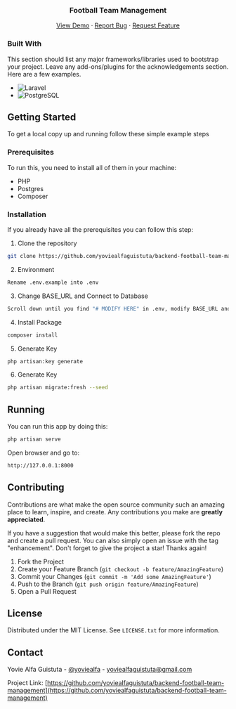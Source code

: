 <div id="top"></div>

<br />
<div align="center">

  <h3 align="center">Football Team Management</h3>

  <p align="center">
    <a href="https://football-team-management.spaceart.tech">View Demo</a>
    ·
    <a href="https://github.com/yoviealfaguistuta/backend-football-team-management/issues">Report Bug</a>
    ·
    <a href="https://github.com/yoviealfaguistuta/backend-football-team-management/issues">Request Feature</a>
  </p>
</div>



### Built With

This section should list any major frameworks/libraries used to bootstrap your project. Leave any add-ons/plugins for the acknowledgements section. Here are a few examples.

* ![Laravel](https://img.shields.io/badge/Laravel-0D1117?style=flat&logo=laravel)&nbsp;
* ![PostgreSQL](https://img.shields.io/badge/-PostgreSQL-0D1117?style=flat&logo=postgresql)&nbsp;

<!-- GETTING STARTED -->
## Getting Started

To get a local copy up and running follow these simple example steps

### Prerequisites

To run this, you need to install all of them in your machine:
- PHP
- Postgres
- Composer

### Installation 

If you already have all the prerequisites you can follow this step:

1. Clone the repository
 ```sh
 git clone https://github.com/yoviealfaguistuta/backend-football-team-management.git
 ```
2. Environment
  ```sh
  Rename .env.example into .env
  ```
  
3. Change BASE_URL and Connect to Database
  ```sh
  Scroll down until you find "# MODIFY HERE" in .env, modify BASE_URL and connection with your local database setup 
  ```

4. Install Package
  ```sh
  composer install
  ```

5. Generate Key
  ```sh
  php artisan:key generate
  ```

6. Generate Key
  ```sh
  php artisan migrate:fresh --seed
  ```
<!-- USAGE EXAMPLES -->
## Running

You can run this app by doing this:
  ```sh
  php artisan serve
  ```

Open browser and go to:
  ```sh
  http://127.0.0.1:8000
  ```
<!-- CONTRIBUTING -->
## Contributing

Contributions are what make the open source community such an amazing place to learn, inspire, and create. Any contributions you make are **greatly appreciated**.

If you have a suggestion that would make this better, please fork the repo and create a pull request. You can also simply open an issue with the tag "enhancement".
Don't forget to give the project a star! Thanks again!

1. Fork the Project
2. Create your Feature Branch (`git checkout -b feature/AmazingFeature`)
3. Commit your Changes (`git commit -m 'Add some AmazingFeature'`)
4. Push to the Branch (`git push origin feature/AmazingFeature`)
5. Open a Pull Request

<!-- LICENSE -->
## License

Distributed under the MIT License. See `LICENSE.txt` for more information.

<!-- CONTACT -->
## Contact

Yovie Alfa Guistuta - [@yoviealfa](https://www.instagram.com/yoviealfa/) - yoviealfaguistuta@gmail.com

Project Link: [https://github.com/yoviealfaguistuta/backend-football-team-management](https://github.com/yoviealfaguistuta/backend-football-team-management)
